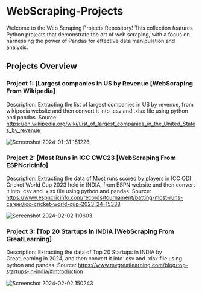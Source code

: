 # WebScraping-Projects

Welcome to the Web Scraping Projects Repository! This collection features Python projects that demonstrate the art of web scraping, with a focus on harnessing the power of Pandas for effective data manipulation and analysis.

## Projects Overview

### Project 1: [Largest companies in US by Revenue [WebScraping From Wikipedia]

Description: Extracting the list of largest companies in US by revenue, from wikipedia website and then convert it into .csv and .xlsx file using python and pandas.
Source: https://en.wikipedia.org/wiki/List_of_largest_companies_in_the_United_States_by_revenue

![Screenshot 2024-01-31 151226](https://github.com/Keyur23/WebScraping-Projects/assets/85050305/163f1be8-bdbc-4928-99ff-a5f090f80540)

### Project 2: [Most Runs in ICC CWC23 [WebScraping From ESPNcricinfo]

Description: Extracting the data of Most runs scored by players in ICC ODI Cricket World Cup 2023 held in INDIA, from ESPN website and then convert it into .csv and .xlsx file using python and pandas.
Source: https://www.espncricinfo.com/records/tournament/batting-most-runs-career/icc-cricket-world-cup-2023-24-15338

![Screenshot 2024-02-02 110603](https://github.com/Keyur23/WebScraping-Projects/assets/85050305/06a3caee-d31b-40f2-ac07-1122f078c1d4)

### Project 3: [Top 20 Startups in INDIA [WebScraping From GreatLearning]

Description: Extracting the data of Top 20 Startups in INDIA by GreatLearning in 2024, and then convert it into .csv and .xlsx file using python and pandas.
Source: https://www.mygreatlearning.com/blog/top-startups-in-india/#introduction

![Screenshot 2024-02-02 150243](https://github.com/Keyur23/WebScraping-Projects/assets/85050305/62ae9939-dd33-4ba9-a798-af6fb3574a7e)



